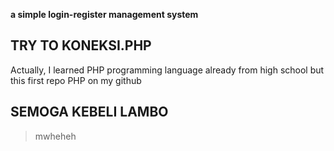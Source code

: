 **a simple login-register management system**

## TRY TO KONEKSI.PHP

Actually, I learned PHP programming language already from high school but this first repo PHP on my github

## SEMOGA KEBELI LAMBO
> mwheheh
